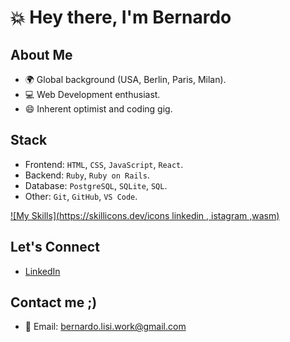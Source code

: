 # 💥 Hey there, I'm Bernardo

## About Me
- 🌍 Global background (USA, Berlin, Paris, Milan).
- 💻 Web Development enthusiast.
- 😄 Inherent optimist and coding gig.

## Stack
- Frontend: `HTML`, `CSS`, `JavaScript`, `React`.
- Backend: `Ruby`, `Ruby on Rails`.
- Database: `PostgreSQL`, `SQLite`, `SQL`.
- Other: `Git`, `GitHub`, `VS Code`.

[![My Skills](https://skillicons.dev/icons linkedin , istagram ,wasm)](https://skillicons.dev)

## Let's Connect
- [LinkedIn](https://www.linkedin.com/in/bernardo-lisi/?locale=en_US)

## Contact me ;)
- 📧 Email: bernardo.lisi.work@gmail.com

